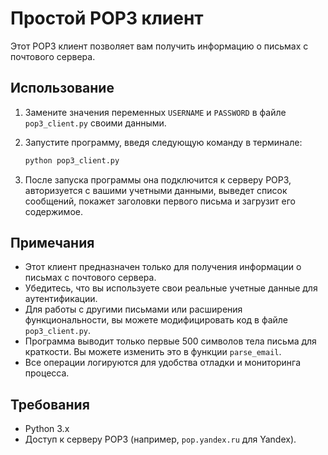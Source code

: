 # Простой POP3 клиент

Этот POP3 клиент позволяет вам получить информацию о письмах с почтового сервера.

## Использование

1. Замените значения переменных `USERNAME` и `PASSWORD` в файле `pop3_client.py` своими данными.
2. Запустите программу, введя следующую команду в терминале:

    ```bash
    python pop3_client.py
    ```

4. После запуска программы она подключится к серверу POP3, авторизуется с вашими учетными данными, выведет список сообщений, покажет заголовки первого письма и загрузит его содержимое.

## Примечания

- Этот клиент предназначен только для получения информации о письмах с почтового сервера.
- Убедитесь, что вы используете свои реальные учетные данные для аутентификации.
- Для работы с другими письмами или расширения функциональности, вы можете модифицировать код в файле `pop3_client.py`.
- Программа выводит только первые 500 символов тела письма для краткости. Вы можете изменить это в функции `parse_email`.
- Все операции логируются для удобства отладки и мониторинга процесса.

## Требования

- Python 3.x
- Доступ к серверу POP3 (например, `pop.yandex.ru` для Yandex).
